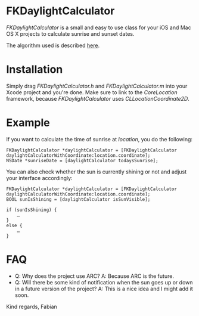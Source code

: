 # FKDaylightCalculator

*FKDaylightCalculator* is a small and easy to use class for your iOS and Mac OS X projects to calculate sunrise and sunset dates.

The algorithm used is described [here](http://williams.best.vwh.net/sunrise_sunset_algorithm.htm).

# Installation

Simply drag *FKDaylightCalculator.h* and *FKDaylightCalculator.m* into your Xcode project and you're done. Make sure to link to the *CoreLocation* framework, because *FKDaylightCalculator* uses *CLLocationCoordinate2D*.

# Example

If you want to calculate the time of sunrise at *location*, you do the following:

    FKDaylightCalculator *daylightCalculator = [FKDaylightCalculator daylightCalculatorWithCoordinate:location.coordinate];
    NSDate *sunriseDate = [daylightCalculator todaysSunrise];

You can also check whether the sun is currently shining or not and adjust your interface accordingly:

    FKDaylightCalculator *daylightCalculator = [FKDaylightCalculator daylightCalculatorWithCoordinate:location.coordinate];
    BOOL sunIsShining = [daylightCalculator isSunVisible];

    if (sunIsShining) {
        …
    }
    else {
        …
    }

# FAQ

* Q: Why does the project use ARC?
  A: Because ARC is the future.
* Q: Will there be some kind of notification when the sun goes up or down in a future version of the project?
  A: This is a nice idea and I might add it soon.

Kind regards,
Fabian